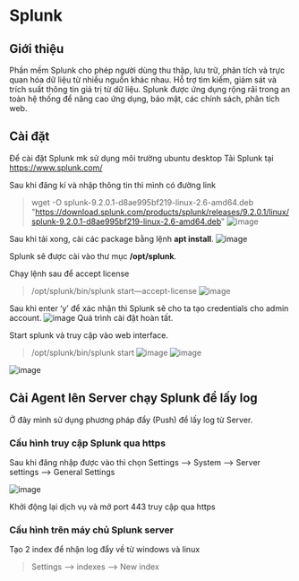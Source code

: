 # Splunk
## Giới thiệu
Phần mềm Splunk cho phép người dùng thu thập, lưu trữ, phân tích và trực quan hóa dữ liệu từ nhiều nguồn khác nhau. Hỗ trợ tìm kiếm, giám sát và trích suất thông tin giá trị từ dữ liệu. Splunk được ứng dụng rộng rãi trong an toàn hệ thống để nâng cao ứng dụng, bảo mật, các chính sách, phân tích web.
## Cài đặt
Để cài đặt Splunk mk sử dụng môi trường ubuntu desktop
Tải Splunk tại https://www.splunk.com/

Sau khi đăng kí và nhập thông tin thì mình có đường link 
>wget -O splunk-9.2.0.1-d8ae995bf219-linux-2.6-amd64.deb "https://download.splunk.com/products/splunk/releases/9.2.0.1/linux/splunk-9.2.0.1-d8ae995bf219-linux-2.6-amd64.deb"
![image](https://github.com/thieptrans/Splunk/assets/118431215/bdf0ff74-16a0-4a42-ba80-7bc3c7509d92)

Sau khi tải xong, cài các package bằng lệnh **apt install**.
![image](https://github.com/thieptrans/Splunk/assets/118431215/13dcd6dc-f36d-41ba-998e-3e8ee524108f)

Splunk sẽ được cài vào thư mục **/opt/splunk**.

Chạy lệnh sau để accept license
>/opt/splunk/bin/splunk start—accept-license 
![image](https://github.com/thieptrans/Splunk/assets/118431215/105a25c4-06ac-4fd9-bae1-6b60c8ec87bf)

Sau khi enter ‘y’ để xác nhận thì Splunk sẽ cho ta tạo credentials cho admin account.
![image](https://github.com/thieptrans/Splunk/assets/118431215/219c9393-6ab7-4785-82f3-beb795df8b4f)
Quá trình cài đặt hoàn tất.

Start splunk và truy cập vào web interface.
> /opt/splunk/bin/splunk start
![image](https://github.com/thieptrans/Splunk/assets/118431215/c627737f-8dc4-4b91-8ea8-c1a26bca8795)
![image](https://github.com/thieptrans/Splunk/assets/118431215/2fc023b0-6218-40f7-854d-914213da804c)

![image](https://github.com/thieptrans/Splunk/assets/118431215/b74db5ef-4357-4fa3-823d-c3e9a9a741ae)

## Cài Agent lên Server chạy Splunk để lấy log
Ở đây mình sử dụng phương pháp đẩy (Push) để lấy log từ Server.

<!-- Sử dụng Elastic Cloud để monitor và cài Auditbeat lên server.

Download và install Auditbeat version lên server.
Sau khi đăng ký elastic  bản dùng thử mk có được dòng lệnh để kết nối máy chủ với agent

>$ProgressPreference = 'SilentlyContinue'
>Invoke-WebRequest -Uri https://artifacts.elastic.co/downloads/beats/elastic-agent/elastic-agent-8.12.2-windows-x86_64.zip -OutFile elastic-agent-8.12.2-windows-x86_64.zip
>Expand-Archive .\elastic-agent-8.12.2-windows-x86_64.zip -DestinationPath .
>cd elastic-agent-8.12.2-windows-x86_64
>.\elastic-agent.exe install --url=https://0cd87c8752734b4bb579362e7d2881a3.fleet.us-central1.gcp.cloud.es.io:443 --enrollment-token=NWpPQ1JZNEJ3YUUxQm1lUENnajQ6UlhYQXFWOG5SOTZlelRYWThyVDZ3Zw== -->

### Cấu hình truy cập Splunk qua https

Sau khi đăng nhập được vào thì chọn Settings --> System --> Server settings --> General Settings

![image](https://github.com/thieptrans/Splunk/assets/118431215/1980eb41-415d-45cd-8ed2-359de6297bb3)

Khởi động lại dịch vụ và mở port 443 truy cập qua https

### Cấu hình trên máy chủ Splunk server
Tạo 2 index để nhận log đẩy về từ windows và linux
> Settings --> indexes --> New index
